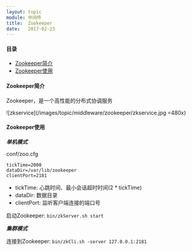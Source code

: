 ```yaml
---
layout: topic
module: 中间件
title:  Zookeeper
date:   2017-02-23
---
```


#### 目录

* [Zookeeper简介](#introduction)
* [Zookeeper使用](#use)

#### <a id="introduction">Zookeeper简介</a>

Zookeeper，是一个高性能的分布式协调服务

![zkservice](/images/topic/middleware/zookeeper/zkservice.jpg =480x)

#### <a id="use">Zookeeper使用</a>

***单机模式***

conf/zoo.cfg

```config
tickTime=2000
dataDir=/var/lib/zookeeper
clientPort=2181
```

* tickTime: 心跳时间、最小会话超时时间(2 * tickTime)
* dataDir: 数据目录
* clientPort: 监听客户端连接的端口号

启动Zookeeper: `bin/zkServer.sh start`

***集群模式***

连接到Zookeeper: `bin/zkCli.sh -server 127.0.0.1:2181`
